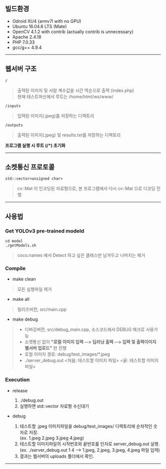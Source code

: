 ## 빌드환경
* Odroid XU4 (armv7l with no GPU)
* Ubuntu 16.04.6 LTS (Mate)
* OpenCV 4.1.2 with contrib (actually contrib is unnecessary)
* Apache 2.4.18
* PHP 7.0.33
* gcc/g++ 4.9.4
   
   
---------------------------------------------------------------
   
   
## 웹서버 구조
    /
> 출력된 이미지 및 사람 계수값을 시간 역순으로 출력 (index.php)   
> 현재 테스트머신에서 루트는 /home/html/ws/www/

    /inputs
> 입력된 이미지(.jpeg)를 저장하는 디렉토리

    /outputs
> 출력된 이미지(.jpeg) 및 results.txt를 저장하는 디렉토리

**프로그램 실행 시 루트 (/*) 초기화**
   
   
---------------------------------------------------------------
   
   
## 소켓통신 프로토콜
    std::vector<unsigned char>
> cv::Mat 이 인코딩된 자료형으로, 본 프로그램에서 다시 cv::Mat 으로 디코딩 진행
   
   
---------------------------------------------------------------
   
   
## 사용법

### Get YOLOv3 pre-trained modeld
    cd model
    ./getModels.sh
> coco.names 에서 Detect 하고 싶은 클래스만 남겨두고 나머지는 제거
   
   
### Compile

* make clean
> 모든 실행파일 제거

* make all
> 릴리즈버전, src/main.cpp

* make debug
> + 디버깅버전, src/debug_main.cpp, 소스코드에서 DEBUG 매크로 사용가능
> + 소켓통신 없이 **"로컬 이미지 입력 --> 딥러닝 출력 --> 입력 및 출력이미지 웹서버 업로드"** 만 진행   
> + 로컬 이미지 경로: debug/test_images/*.jpeg   
> + ./server_debug.out <처음: 테스트할 이미지 파일> <끝: 테스트할 이미지 파일>   
   
   
### Execution

* release
    1. ./debug.out
    2. 실행하면 std::vector<unsigned char> 자료형 수신대기

* debug
    1. 테스트할 .jpeg 이미지파일을 debug/test_images/ 디렉토리에 순차적인 숫자로 저장.   
        (ex. 1.jpeg 2.jpeg 3.jpeg 4.jpeg)
    2. 테스트할 이미지파일의 시작번호와 끝번호를 인자로 server_debug.out 실행.   
        (ex. ./server_debug.out 1 4  -->  1.jpeg, 2.jpeg, 3.jpeg, 4.jpeg 파일 입력)
    3. 결과는 웹서버의 uploads 폴더에서 확인.   

--------------------------------------------------------------
